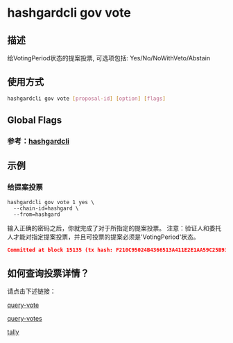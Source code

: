 # hashgardcli gov vote

## 描述

给VotingPeriod状态的提案投票, 可选项包括: Yes/No/NoWithVeto/Abstain

## 使用方式

```bash
hashgardcli gov vote [proposal-id] [option] [flags]
```

## Global Flags

 ### 参考：[hashgardcli](../README.md)

## 示例

### 给提案投票

```shell
hashgardcli gov vote 1 yes \
  --chain-id=hashgard \
  --from=hashgard
```

输入正确的密码之后，你就完成了对于所指定的提案投票。
注意：验证人和委托人才能对指定提案投票，并且可投票的提案必须是'VotingPeriod'状态。

```json
Committed at block 15135 (tx hash: F210C95024B4366513A411E2E1AA59C25B93CAB637B109293EC8EE2999E45D6C, response: {Code:0 Data:[] Log:Msg 0:  Info: GasWanted:200000 GasUsed:11404 Tags:[{Key:[97 99 116 105 111 110] Value:[118 111 116 101] XXX_NoUnkeyedLiteral:{} XXX_unrecognized:[] XXX_sizecache:0} {Key:[118 111 116 101 114] Value:[103 97 114 100 49 109 51 109 52 108 54 103 53 55 55 52 113 101 53 106 106 56 99 119 108 121 97 115 117 101 50 50 121 104 51 50 106 102 52 119 119 101 116] XXX_NoUnkeyedLiteral:{} XXX_unrecognized:[] XXX_sizecache:0} {Key:[112 114 111 112 111 115 97 108 45 105 100] Value:[1] XXX_NoUnkeyedLiteral:{} XXX_unrecognized:[] XXX_sizecache:0}] Codespace: XXX_NoUnkeyedLiteral:{} XXX_unrecognized:[] XXX_sizecache:0})

```

## 如何查询投票详情？

请点击下述链接：

[query-vote](query-vote.md)

[query-votes](query-votes.md)

[tally](tally.md)

